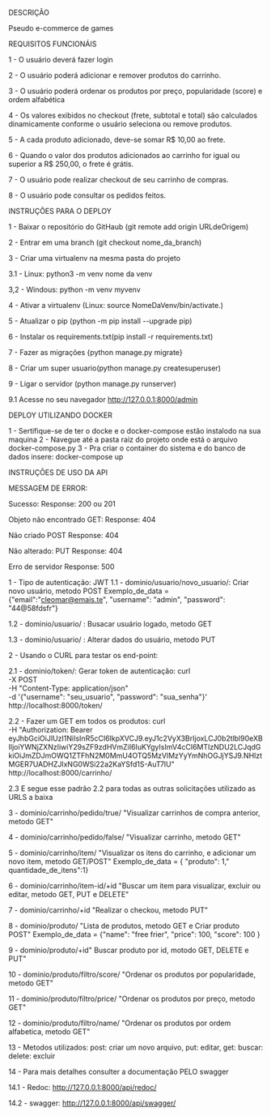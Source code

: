DESCRIÇÃO

Pseudo e-commerce de games

REQUISITOS FUNCIONÁIS

1 - O usuário deverá fazer login

2 - O usuário poderá adicionar e remover produtos do carrinho.

3 - O usuário poderá ordenar os produtos por preço, popularidade (score) e ordem alfabética

4 - Os valores exibidos no checkout (frete, subtotal e total) são calculados dinamicamente conforme o usuário seleciona ou remove produtos.

5 - A cada produto adicionado, deve-se somar R$ 10,00 ao frete.

6 - Quando o valor dos produtos adicionados ao carrinho for igual ou superior a R$ 250,00, o frete é grátis.

7 - O usuário pode realizar checkout de seu carrinho de compras.

8 - O usuário pode consultar os pedidos feitos.


INSTRUÇÕES PARA O DEPLOY

1 - Baixar o repositório do GitHaub (git remote add origin URLdeOrigem)

2 - Entrar em uma branch (git checkout nome_da_branch)

3 - Criar uma virtualenv na mesma pasta do projeto

3.1 - Linux:  python3 -m  venv  nome da venv


3,2 - Windous: python -m venv myvenv 

4 - Ativar a virtualenv (Linux: source NomeDaVenv/bin/activate.)

5 - Atualizar o pip (python -m pip install --upgrade pip)

6 - Instalar os requirements.txt(pip install -r requirements.txt)

7 - Fazer as migrações {python manage.py migrate}

8 - Criar um super usuario(python manage.py createsuperuser)

9 - Ligar o servidor (python manage.py runserver)

9.1 Acesse no seu navegador http://127.0.0.1:8000/admin 

DEPLOY UTILIZANDO DOCKER

1 - Sertifique-se de ter o docke e o docker-compose estão instalodo na sua maquina
2 - Navegue até a pasta raiz do projeto onde está o arquivo docker-compose.py
3 - Pra criar o container do sistema e do banco de dados insere: docker-compose up

INSTRUÇÕES DE USO DA API

MESSAGEM DE ERROR:

Sucesso: Response: 200 ou 201

Objeto não encontrado GET: Response: 404

Não criado POST Response: 404

Não alterado: PUT Response: 404

Erro de servidor Response: 500

1 - Tipo de autenticação: JWT
1.1 - dominio/usuario/novo_usuario/: Criar novo usuário, metodo POST
Exemplo_de_data = {"email":"cleomar@emais.te", "username": "admin", "password": "44@58fdsfr"}

1.2 - dominio/usuario/ : Busacar usuário logado, metodo GET

1.3 - dominio/usuario/ : Alterar dados do usuário, metodo PUT

2 - Usando o CURL para testar os end-point:

2.1 - dominio/token/:  Gerar token de autenticação: 
curl \
  -X POST \
  -H "Content-Type: application/json" \
  -d '{"username": "seu_usuario", "password": "sua_senha"}' \
  http://localhost:8000/token/

2.2 - Fazer um GET em todos os produtos:
    curl \
  -H "Authorization: Bearer eyJhbGciOiJIUzI1NiIsInR5cCI6IkpXVCJ9.eyJ1c2VyX3BrIjoxLCJ0b2tlbl90eXBlIjoiYWNjZXNzIiwiY29sZF9zdHVmZiI6IuKYgyIsImV4cCI6MTIzNDU2LCJqdGkiOiJmZDJmOWQ1ZTFhN2M0MmU4OTQ5MzVlMzYyYmNhOGJjYSJ9.NHlztMGER7UADHZJlxNG0WSi22a2KaYSfd1S-AuT7lU" \
  http://localhost:8000/carrinho/

2.3 E segue esse padrão 2.2 para todas as outras solicitações utilizado as URLS a baixa

3 - dominio/carrinho/pedido/true/ "Visualizar carrinhos de compra anterior, metodo GET"

4 - dominio/carrinho/pedido/false/ "Visualizar carrinho,  metodo GET"

5 - dominio/carrinho/item/ "Visualizar os itens do carrinho, e adicionar um novo item, 
metodo GET/POST"
Exemplo_de_data = { "produto": 1," quantidade_de_itens":1}

6 - dominio/carrinho/item-id/+id "Buscar um item para visualizar, excluir ou editar, metodo GET, PUT e DELETE"

7 - dominio/carrinho/+id "Realizar o checkou, metodo PUT"

8 - dominio/produto/ "Lista de produtos, metodo GET e Criar produto POST"
Exemplo_de_data = {"name": "free frier", "price": 100, "score": 100 }

9 - dominio/produto/+id" Buscar produto por id, motodo GET, DELETE e PUT"

10 - dominio/produto/filtro/score/ "Ordenar os produtos por popularidade, metodo GET"

11 - dominio/produto/filtro/price/ "Ordenar os produtos por preço, metodo GET"

12 - dominio/produto/filtro/name/ "Ordenar os produtos por ordem alfabetica, metodo GET"

13 - Metodos utilizados: post: criar um novo arquivo, put: editar, get: buscar: delete: excluir

14 - Para mais detalhes consulter a documentação PELO swagger

14.1 - Redoc: http://127.0.0.1:8000/api/redoc/

14.2 - swagger: http://127.0.0.1:8000/api/swagger/

